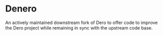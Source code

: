# Denero
An actively maintained downstream fork of Dero to offer code to improve the Dero project while remaining in sync with the upstream code base.
